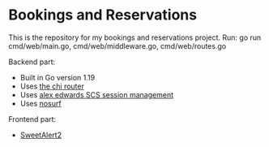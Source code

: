# Bookings and Reservations

This is the repository for my bookings and reservations project.
Run: go run cmd/web/main.go, cmd/web/middleware.go, cmd/web/routes.go

Backend part:
- Built in Go version 1.19
- Uses [the chi router](https://github.com/go-chi/chi/v5)
- Uses [alex edwards SCS session management](https://github.com/alexedwards/scs/v2)
- Uses [nosurf](https://github.com/justinas/nosurf)

Frontend part:
- [SweetAlert2](https://github.com/sweetalert2/sweetalert2)